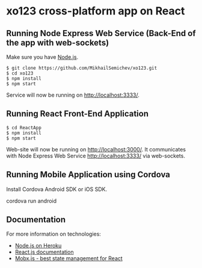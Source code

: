 # xo123 cross-platform app on React 

## Running Node Express Web Service (Back-End of the app with web-sockets)

Make sure you have [Node.js](http://nodejs.org/).

```
$ git clone https://github.com/MikhailSemichev/xo123.git
$ cd xo123
$ npm install
$ npm start
```

Service will now be running on [http://localhost:3333/](http://localhost:3333/).


## Running React Front-End Application

```
$ cd ReactApp
$ npm install
$ npm start
```

Web-site will now be running on [http://localhost:3000/](http://localhost:3000/).
It communicates with Node Express Web Service [http://localhost:3333/](http://localhost:3333/) via web-sockets.



## Running Mobile Application using Cordova
Install Cordova
Android SDK or iOS SDK.

cordova run android



## Documentation

For more information on technologies:

- [Node.js on Heroku](https://devcenter.heroku.com/articles/getting-started-with-nodejs)
- [React.js documentation](https://facebook.github.io/react/docs/hello-world.html)
- [Mobx.js - best state management for React](https://mobx.js.org/)

